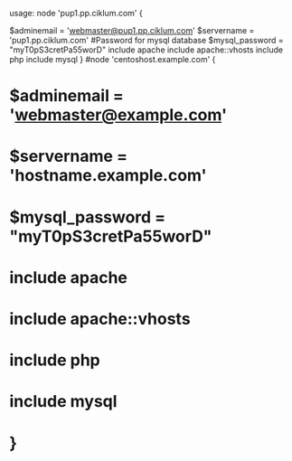 usage:
node 'pup1.pp.ciklum.com' {

  $adminemail = 'webmaster@pup1.pp.ciklum.com'
  $servername = 'pup1.pp.ciklum.com'
 #Password for mysql database
 $mysql_password = "myT0pS3cretPa55worD"
  include apache
  include apache::vhosts
  include php
  include mysql
}
 #node 'centoshost.example.com' {
 #  $adminemail = 'webmaster@example.com'
 #  $servername = 'hostname.example.com'
 #  $mysql_password = "myT0pS3cretPa55worD"
 #  include apache
 #  include apache::vhosts
 #  include php
 #  include mysql
 # }
